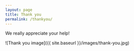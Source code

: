 ```yaml
---
layout: page
title: Thank you
permalink: /thankyou/
---
```


We really appreciate your help! 

![Thank you image]({{ site.baseurl }}/images/thank-you.jpg)